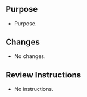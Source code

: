 <!-- taotu PR Template -->

#

## Purpose
<!-- Links to Design Docs, GitHub Issues or a few words about the purpose of this PR -->

- Purpose.

## Changes
<!-- Major changes in this PR: -->

- No changes.

## Review Instructions
<!-- Please provide instructions about how should a reviewer test/verify the changes in this PR: -->

- No instructions.

